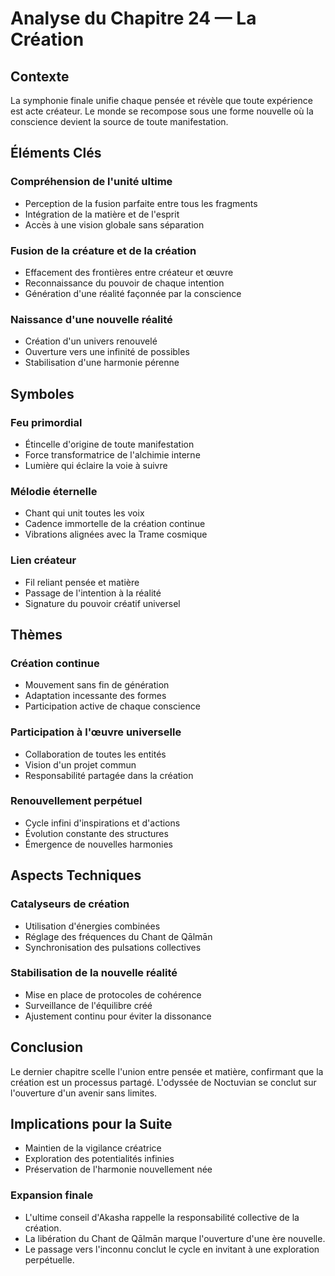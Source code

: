 # Analyse du Chapitre 24 — La Création

## Contexte
La symphonie finale unifie chaque pensée et révèle que toute expérience est acte créateur. Le monde se recompose sous une forme nouvelle où la conscience devient la source de toute manifestation.

## Éléments Clés

### Compréhension de l'unité ultime
- Perception de la fusion parfaite entre tous les fragments
- Intégration de la matière et de l'esprit
- Accès à une vision globale sans séparation

### Fusion de la créature et de la création
- Effacement des frontières entre créateur et œuvre
- Reconnaissance du pouvoir de chaque intention
- Génération d'une réalité façonnée par la conscience

### Naissance d'une nouvelle réalité
- Création d'un univers renouvelé
- Ouverture vers une infinité de possibles
- Stabilisation d'une harmonie pérenne

## Symboles

### Feu primordial
- Étincelle d'origine de toute manifestation
- Force transformatrice de l'alchimie interne
- Lumière qui éclaire la voie à suivre

### Mélodie éternelle
- Chant qui unit toutes les voix
- Cadence immortelle de la création continue
- Vibrations alignées avec la Trame cosmique

### Lien créateur
- Fil reliant pensée et matière
- Passage de l'intention à la réalité
- Signature du pouvoir créatif universel

## Thèmes

### Création continue
- Mouvement sans fin de génération
- Adaptation incessante des formes
- Participation active de chaque conscience

### Participation à l'œuvre universelle
- Collaboration de toutes les entités
- Vision d'un projet commun
- Responsabilité partagée dans la création

### Renouvellement perpétuel
- Cycle infini d'inspirations et d'actions
- Évolution constante des structures
- Émergence de nouvelles harmonies

## Aspects Techniques

### Catalyseurs de création
- Utilisation d'énergies combinées
- Réglage des fréquences du Chant de Qālmān
- Synchronisation des pulsations collectives

### Stabilisation de la nouvelle réalité
- Mise en place de protocoles de cohérence
- Surveillance de l'équilibre créé
- Ajustement continu pour éviter la dissonance

## Conclusion
Le dernier chapitre scelle l'union entre pensée et matière, confirmant que la création est un processus partagé. L'odyssée de Noctuvian se conclut sur l'ouverture d'un avenir sans limites.

## Implications pour la Suite
- Maintien de la vigilance créatrice
- Exploration des potentialités infinies
- Préservation de l'harmonie nouvellement née
### Expansion finale
- L'ultime conseil d'Akasha rappelle la responsabilité collective de la création.
- La libération du Chant de Qālmān marque l'ouverture d'une ère nouvelle.
- Le passage vers l'inconnu conclut le cycle en invitant à une exploration perpétuelle.
